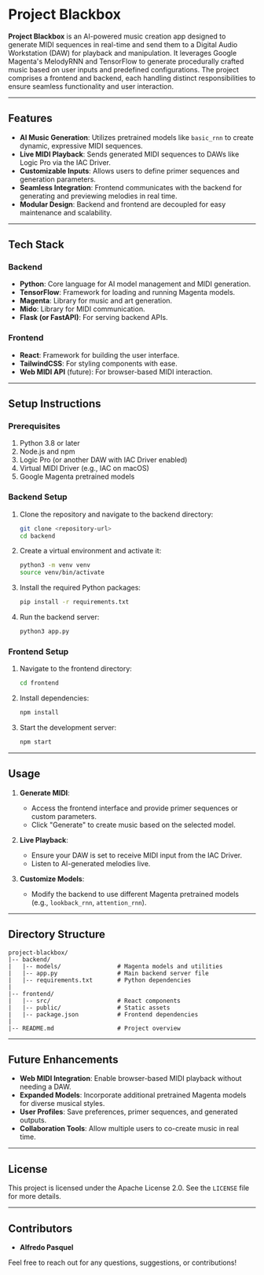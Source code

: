 # Project Blackbox

**Project Blackbox** is an AI-powered music creation app designed to generate MIDI sequences in real-time and send them to a Digital Audio Workstation (DAW) for playback and manipulation. It leverages Google Magenta's MelodyRNN and TensorFlow to generate procedurally crafted music based on user inputs and predefined configurations. The project comprises a frontend and backend, each handling distinct responsibilities to ensure seamless functionality and user interaction.

---

## Features
- **AI Music Generation**: Utilizes pretrained models like `basic_rnn` to create dynamic, expressive MIDI sequences.
- **Live MIDI Playback**: Sends generated MIDI sequences to DAWs like Logic Pro via the IAC Driver.
- **Customizable Inputs**: Allows users to define primer sequences and generation parameters.
- **Seamless Integration**: Frontend communicates with the backend for generating and previewing melodies in real time.
- **Modular Design**: Backend and frontend are decoupled for easy maintenance and scalability.

---

## Tech Stack

### Backend
- **Python**: Core language for AI model management and MIDI generation.
- **TensorFlow**: Framework for loading and running Magenta models.
- **Magenta**: Library for music and art generation.
- **Mido**: Library for MIDI communication.
- **Flask (or FastAPI)**: For serving backend APIs.

### Frontend
- **React**: Framework for building the user interface.
- **TailwindCSS**: For styling components with ease.
- **Web MIDI API** (future): For browser-based MIDI interaction.

---

## Setup Instructions

### Prerequisites
1. Python 3.8 or later
2. Node.js and npm
3. Logic Pro (or another DAW with IAC Driver enabled)
4. Virtual MIDI Driver (e.g., IAC on macOS)
5. Google Magenta pretrained models

### Backend Setup
1. Clone the repository and navigate to the backend directory:
   ```bash
   git clone <repository-url>
   cd backend
   ```
2. Create a virtual environment and activate it:
   ```bash
   python3 -m venv venv
   source venv/bin/activate
   ```
3. Install the required Python packages:
   ```bash
   pip install -r requirements.txt
   ```
4. Run the backend server:
   ```bash
   python3 app.py
   ```

### Frontend Setup
1. Navigate to the frontend directory:
   ```bash
   cd frontend
   ```
2. Install dependencies:
   ```bash
   npm install
   ```
3. Start the development server:
   ```bash
   npm start
   ```

---

## Usage
1. **Generate MIDI**:
   - Access the frontend interface and provide primer sequences or custom parameters.
   - Click "Generate" to create music based on the selected model.

2. **Live Playback**:
   - Ensure your DAW is set to receive MIDI input from the IAC Driver.
   - Listen to AI-generated melodies live.

3. **Customize Models**:
   - Modify the backend to use different Magenta pretrained models (e.g., `lookback_rnn`, `attention_rnn`).

---

## Directory Structure
```
project-blackbox/
|-- backend/
|   |-- models/                # Magenta models and utilities
|   |-- app.py                 # Main backend server file
|   |-- requirements.txt       # Python dependencies
|
|-- frontend/
|   |-- src/                   # React components
|   |-- public/                # Static assets
|   |-- package.json           # Frontend dependencies
|
|-- README.md                  # Project overview
```

---

## Future Enhancements
- **Web MIDI Integration**: Enable browser-based MIDI playback without needing a DAW.
- **Expanded Models**: Incorporate additional pretrained Magenta models for diverse musical styles.
- **User Profiles**: Save preferences, primer sequences, and generated outputs.
- **Collaboration Tools**: Allow multiple users to co-create music in real time.

---

## License
This project is licensed under the Apache License 2.0. See the `LICENSE` file for more details.

---

## Contributors
- **Alfredo Pasquel**

Feel free to reach out for any questions, suggestions, or contributions!

